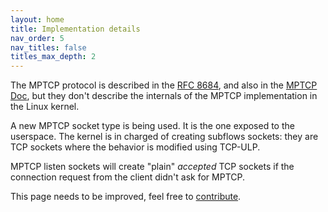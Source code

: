 ```yaml
---
layout: home
title: Implementation details
nav_order: 5
nav_titles: false
titles_max_depth: 2
---
```


The MPTCP protocol is described in the [RFC 8684](https://datatracker.ietf.org/doc/html/rfc8684),
and also in the [MPTCP Doc](https://mptcp-apps.github.io/mptcp-doc/mptcp.html),
but they don't describe the internals of the MPTCP implementation in the Linux
kernel.

A new MPTCP socket type is being used. It is the one exposed to the userspace.
The kernel is in charged of creating subflows sockets: they are TCP sockets
where the behavior is modified using TCP-ULP.

MPTCP listen sockets will create "plain" *accepted* TCP sockets if the
connection request from the client didn't ask for MPTCP.

This page needs to be improved, feel free to
[contribute](https://github.com/multipath-tcp/mptcp.dev/edit/main/datails.md).
